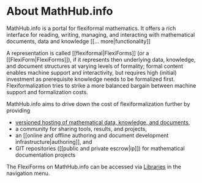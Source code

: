 # About MathHub.info

MathHub.info is a portal for flexiformal mathematics. It offers a rich interface for reading, writing, managing, and interacting with mathematical documents, data and
knowledge [[... more|functionality]]

A representation is called [[flexiformal|FlexiForms]]
(or a [[FlexiForm|FlexiForms]]), if it represents then
underlying data, knowledge, and document structures at varying levels of
formality; formal content enables machine support and interactivity, but
requires high (initial) investment as prerequisite knowledge needs to be
formalized first. Flexiformalization tries to strike a more balanced
bargain between machine support and formalization costs.

MathHub.info aims to drive down the cost of flexiformalization further by providing

  - [versioned hosting of mathematical data, knowledge, and documents](https://gl.mathhub.info),
  - a community for sharing tools, results, and projects,
  - an [[online and offline authoring and document development infrastructure|authoring]], and
  - GIT repositories ([[public and private escrow|ip]]) for mathematical documentation projects

The FlexiForms on MathHub.info can be accessed via [Libraries](https://mathhub.info/#/library/) in the navigation menu.
